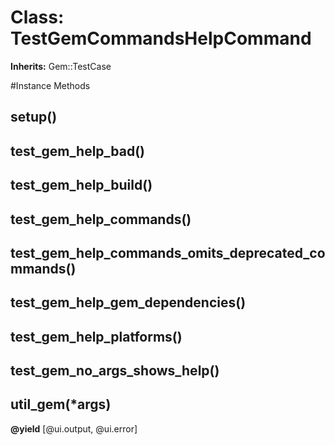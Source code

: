# Class: TestGemCommandsHelpCommand
**Inherits:** Gem::TestCase
    




#Instance Methods
## setup() [](#method-i-setup)

## test_gem_help_bad() [](#method-i-test_gem_help_bad)

## test_gem_help_build() [](#method-i-test_gem_help_build)

## test_gem_help_commands() [](#method-i-test_gem_help_commands)

## test_gem_help_commands_omits_deprecated_commands() [](#method-i-test_gem_help_commands_omits_deprecated_commands)

## test_gem_help_gem_dependencies() [](#method-i-test_gem_help_gem_dependencies)

## test_gem_help_platforms() [](#method-i-test_gem_help_platforms)

## test_gem_no_args_shows_help() [](#method-i-test_gem_no_args_shows_help)

## util_gem(*args) [](#method-i-util_gem)

**@yield** [@ui.output, @ui.error] 


